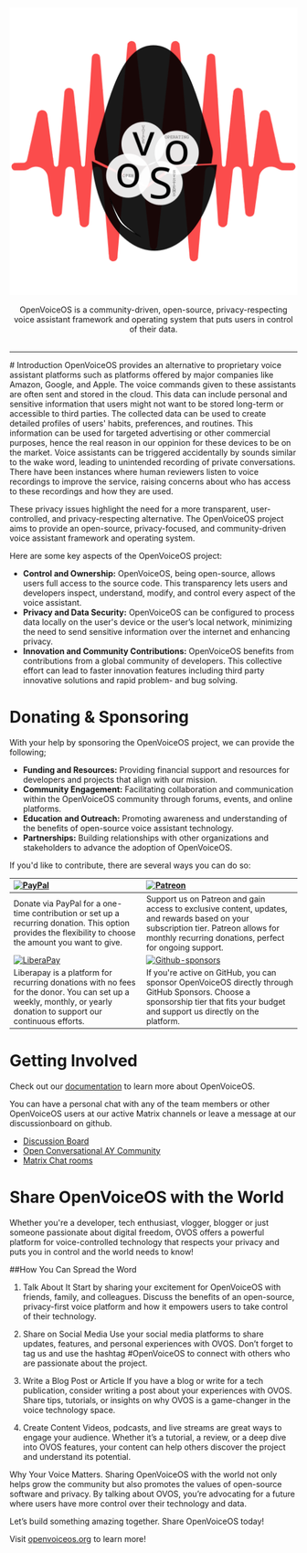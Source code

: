 ![OpenVoiceOS](https://github.com/OpenVoiceOS/ovos_assets/blob/master/Logo/ovos-logo-512.png?raw=true|width=128)<br>
<center>OpenVoiceOS is a community-driven, open-source, privacy-respecting voice assistant framework and operating system that puts users in control of their data.</center>
<br><hr>
# Introduction
OpenVoiceOS provides an alternative to proprietary voice assistant platforms such as platforms offered by major companies like Amazon, Google, and Apple. The voice commands given to these assistants are often sent and stored in the cloud. This data can include personal and sensitive information that users might not want to be stored long-term or accessible to third parties. The collected data can be used to create detailed profiles of users' habits, preferences, and routines. This information can be used for targeted advertising or other commercial purposes, hence the real reason in our oppinion for these devices to be on the market. Voice assistants can be triggered accidentally by sounds similar to the wake word, leading to unintended recording of private conversations. There have been instances where human reviewers listen to voice recordings to improve the service, raising concerns about who has access to these recordings and how they are used.

These privacy issues highlight the need for a more transparent, user-controlled, and privacy-respecting alternative. The OpenVoiceOS project aims to provide an open-source, privacy-focused, and community-driven voice assistant framework and operating system. 

Here are some key aspects of the OpenVoiceOS project:
- **Control and Ownership:** OpenVoiceOS, being open-source, allows users full access to the source code. This transparency lets users and developers inspect, understand, modify, and control every aspect of the voice assistant.
- **Privacy and Data Security:** OpenVoiceOS can be configured to process data locally on the user's device or the user’s local network, minimizing the need to send sensitive information over the internet and enhancing privacy.
- **Innovation and Community Contributions:** OpenVoiceOS benefits from contributions from a global community of developers. This collective effort can lead to faster innovation features including third party innovative solutions and rapid problem- and bug solving.

# Donating & Sponsoring
With your help by sponsoring the OpenVoiceOS project, we can provide the following;

- **Funding and Resources:** Providing financial support and resources for developers and projects that align with our mission.
- **Community Engagement:** Facilitating collaboration and communication within the OpenVoiceOS community through forums, events, and online platforms.
- **Education and Outreach:** Promoting awareness and understanding of the benefits of open-source voice assistant technology.
- **Partnerships:** Building relationships with other organizations and stakeholders to advance the adoption of OpenVoiceOS.

If you'd like to contribute, there are several ways you can do so:

| [![PayPal](https://img.shields.io/badge/PayPal-00457C?style=for-the-badge&logo=paypal&logoColor=white)](https://www.paypal.com/paypalme/openvoiceos)                | [![Patreon](https://img.shields.io/badge/Patreon-F96854?style=for-the-badge&logo=patreon&logoColor=white)](https://www.patreon.com/c/openvoiceos)                                              |
|:--------------------------------------------------------------------------------------------------------------------------------------------------------------------|:-----------------------------------------------------------------------------------------------------------------------------------------------------------------------------------------------|
| Donate via PayPal for a one-time contribution or set up a recurring donation. This option provides the flexibility to choose the amount you want to give.           | Support us on Patreon and gain access to exclusive content, updates, and rewards based on your subscription tier. Patreon allows for monthly recurring donations, perfect for ongoing support. |
| [![LiberaPay](https://img.shields.io/badge/Liberapay-F6C915?style=for-the-badge&logo=liberapay&logoColor=black)](https://liberapay.com/OpenVoiceOS-Foundation)      | [![Github-sponsors](https://img.shields.io/badge/sponsor-30363D?style=for-the-badge&logo=GitHub-Sponsors&logoColor=#EA4AAA)](https://github.com/sponsors/OpenVoiceOS/)                         |
| Liberapay is a platform for recurring donations with no fees for the donor. You can set up a weekly, monthly, or yearly donation to support our continuous efforts. | If you're active on GitHub, you can sponsor OpenVoiceOS directly through GitHub Sponsors. Choose a sponsorship tier that fits your budget and support us directly on the platform.             |

# Getting Involved
Check out our [documentation](https://openvoiceos.github.io/community-docs/) to learn more about OpenVoiceOS.

You can have a personal chat with any of the team members or other OpenVoiceOS users at our active Matrix channels or leave a message at our discussionboard on github.
* [Discussion Board](https://github.com/OpenVoiceOS/OpenVoiceOS/discussions)
* [Open Conversational AY Community](https://community.openconversational.ai/)
* [Matrix Chat rooms](https://matrix.to/#/!XFpdtmgyCoPDxOMPpH:matrix.org?via=matrix.org)

# Share OpenVoiceOS with the World
Whether you're a developer, tech enthusiast, vlogger, blogger or just someone passionate about digital freedom, OVOS offers a powerful platform for voice-controlled technology that respects your privacy and puts you in control and the world needs to know!

##How You Can Spread the Word

1. Talk About It
Start by sharing your excitement for OpenVoiceOS with friends, family, and colleagues. Discuss the benefits of an open-source, privacy-first voice platform and how it empowers users to take control of their technology.

2. Share on Social Media
Use your social media platforms to share updates, features, and personal experiences with OVOS. Don’t forget to tag us and use the hashtag #OpenVoiceOS to connect with others who are passionate about the project.

3. Write a Blog Post or Article
If you have a blog or write for a tech publication, consider writing a post about your experiences with OVOS. Share tips, tutorials, or insights on why OVOS is a game-changer in the voice technology space.

4. Create Content
Videos, podcasts, and live streams are great ways to engage your audience. Whether it’s a tutorial, a review, or a deep dive into OVOS features, your content can help others discover the project and understand its potential.

Why Your Voice Matters.
Sharing OpenVoiceOS with the world not only helps grow the community but also promotes the values of open-source software and privacy. By talking about OVOS, you’re advocating for a future where users have more control over their technology and data.

Let’s build something amazing together. Share OpenVoiceOS today!

Visit [openvoiceos.org](https://openvoiceos.org) to learn more!
